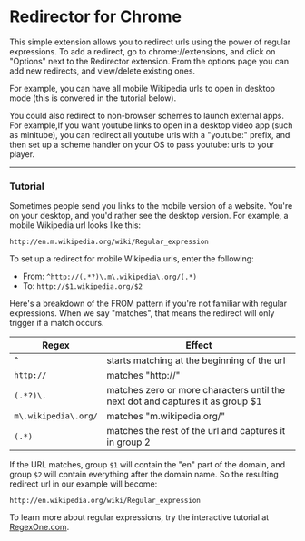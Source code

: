 Redirector for Chrome
=====================

This simple extension allows you to redirect urls using the power of regular
expressions. To add a redirect, go to chrome://extensions, and click on
"Options" next to the Redirector extension. From the options page you can
add new redirects, and view/delete existing ones.

For example, you can have all mobile Wikipedia urls to open in desktop mode
(this is convered in the tutorial below).

You could also redirect to non-browser schemes to launch external apps. For
example,If you want youtube links to open in a desktop video app (such as
minitube), you can redirect all youtube urls with a "youtube:" prefix, and then
set up a scheme handler on your OS to pass youtube: urls to your player.

---

### Tutorial ###

Sometimes people send you links to the mobile version of a website.
You're on your desktop, and you'd rather see the desktop version.
For example, a mobile Wikipedia url looks like this:

    http://en.m.wikipedia.org/wiki/Regular_expression

To set up a redirect for mobile Wikipedia urls, enter the following:

- From: `^http://(.*?)\.m\.wikipedia\.org/(.*)`
- To: `http://$1.wikipedia.org/$2`

Here's a breakdown of the FROM pattern if you're not familiar with regular
expressions. When we say "matches", that means the redirect will only trigger if
a match occurs.

| Regex                | Effect                                       
| -------------------- | ------------------------------------------------------- |
| `^`                  | starts matching at the beginning of the url             |
| `http://`            | matches "http://"                                       |
| `(.*?)\.`            | matches zero or more characters until the next dot and captures it as group $1 |
| `m\.wikipedia\.org/` | matches "m.wikipedia.org/"                              |
| `(.*)`               | matches the rest of the url and captures it in group 2 |

If the URL matches, group `$1` will contain the "en" part of the domain, and group
`$2` will contain everything after the domain name. So the resulting redirect url
in our example will become:

    http://en.wikipedia.org/wiki/Regular_expression

To learn more about regular expressions, try the interactive tutorial at
[RegexOne.com][1]. 

[1]: http://regexone.com/ "RegexOne"

